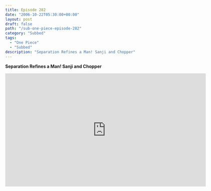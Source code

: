 ```yaml
---
title: Episode 282
date: "2006-10-22T05:30:00+00:00"
layout: post
draft: false
path: "/sub-one-piece-episode-282"
category: "Subbed"
tags:
  - "One Piece"
  - "Subbed"
description: "Separation Refines a Man! Sanji and Chopper"
---
```


**Separation Refines a Man! Sanji and Chopper**

<iframe width="640" height="360" src="https://www.rapidvideo.com/e/FXQHPMUAZ6" frameborder="0" marginwidth=0 marginheight=0 scrolling=no allowfullscreen></iframe>

